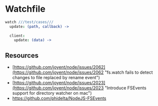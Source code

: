 # Watchfile

``` coffeescript
watch ///test/cases///
  update: (path, callback) ->
  
  client:
    update: (data) ->
```

## Resources

- [https://github.com/joyent/node/issues/2062](https://github.com/joyent/node/issues/2062 "fs.watch fails to detect changes to file replaced by rename event")
- [https://github.com/joyent/node/issues/2023](https://github.com/joyent/node/issues/2023 "Introduce FSEvents support for directory watcher on mac")
- https://github.com/phidelta/NodeJS-FSEvents

